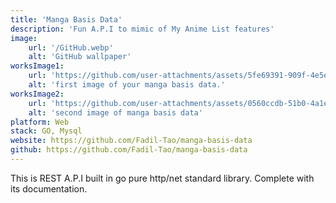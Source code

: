 ```yaml
---
title: 'Manga Basis Data'
description: 'Fun A.P.I to mimic of My Anime List features'
image:
    url: '/GitHub.webp'
    alt: 'GitHub wallpaper'
worksImage1:
    url: 'https://github.com/user-attachments/assets/5fe69391-909f-4e5e-b137-0f6925463ca8'
    alt: 'first image of your manga basis data.'
worksImage2:
    url: 'https://github.com/user-attachments/assets/0560ccdb-51b0-4a1e-9705-7516270cc8d7'
    alt: 'second image of manga basis data'
platform: Web
stack: GO, Mysql
website: https://github.com/Fadil-Tao/manga-basis-data
github: https://github.com/Fadil-Tao/manga-basis-data
---
```


This is REST A.P.I built in go pure http/net standard library. Complete with its documentation.